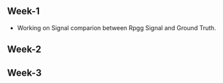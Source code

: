## Week-1

- Working on Signal comparion between Rpgg Signal and Ground Truth.

## Week-2

## Week-3
